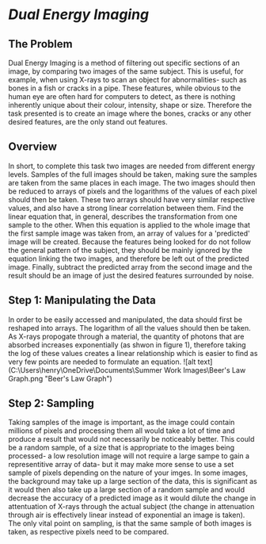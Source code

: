 # _Dual Energy Imaging_
## The Problem
Dual Energy Imaging is a method of filtering out specific sections of an image, by comparing two images of the same subject. This is useful, for example, when using X-rays to scan an object for abnormalities- such as bones in a fish or cracks in a pipe. These features, while obvious to the human eye are often hard for computers to detect, as there is nothing inherently unique about their colour, intensity, shape or size. Therefore the task presented is to create an image where the bones, cracks or any other desired features, are the only stand out features.
## Overview
In short, to complete this task two images are needed from different energy levels. Samples of the full images should be taken, making sure the samples are taken from the same places in each image. The two images should then be reduced to arrays of pixels and the logarithms of the values of each pixel should then be taken. These two arrays should have very similar respective values, and also have a strong linear correlation between them. Find the linear equation that, in general, describes the transformation from one sample to the other. When this equation is applied to the whole image that the first sample image was taken from, an array of values for a 'predicted' image will be created. Because the features being looked for do not follow the general pattern of the subject, they should be mainly ignored by the equation linking the two images, and therefore be left out of the predicted image. Finally, subtract the predicted array from the second image and the result should be an image of just the desired features surrounded by noise.
## Step 1: Manipulating the Data
In order to be easily accessed and manipulated, the data should first be reshaped into arrays. The logarithm of all the values should then be taken. As X-rays propogate through a material, the quantity of photons that are absorbed increases exponentially (as shwon in figure 1), therefore taking the log of these values creates a linear relationship which is easier to find as very few points are needed to formulate an equation.
![alt text](C:\Users\henry\OneDrive\Documents\Summer Work Images\Beer's Law Graph.png "Beer's Law Graph")
## Step 2: Sampling
Taking samples of the image is important, as the image could contain millions of pixels and processing them all would take a lot of time and produce a result that would not necessarily be noticeably better. This could be a random sample, of a size that is appropriate to the images being processed- a low resolution image will not require a large sampe to gain a representitive array of data- but it may make more sense to use a set sample of pixels depending on the nature of your imges. In some images, the background may take up a large section of the data, this is significant as it would then also take up a large section of a random sample and would decrease the accuracy of a predicted image as it would dilute the change in attentuation of X-rays through the actual subject (the change in attenuation through air is effectively linear instead of exponential an image is taken). The only vital point on sampling, is that the same sample of both images is taken, as respective pixels need to be compared. 

